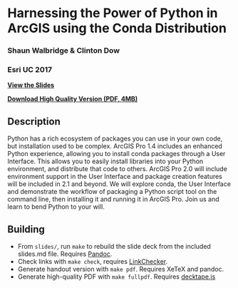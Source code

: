 Harnessing the Power of Python in ArcGIS using the Conda Distribution
=====================================================================

### Shaun Walbridge & Clinton Dow
### Esri UC 2017

**[View the Slides](https://4326.us/esri/conda-uc/)**

**[
Download High Quality Version (PDF, 4MB)
](https://4326.us/esri/conda-uc/uc-2017-conda-arcgis-demo-full.pdf)**

Description
-----------

Python has a rich ecosystem of packages you can use in your own code,
but installation used to be complex. ArcGIS Pro 1.4 includes an enhanced 
Python experience, allowing you to install conda packages through a User 
Interface. This allows you to easily install libraries into your Python 
environment, and distribute that code to others. ArcGIS Pro 2.0 will include
environment support in the User Interface and package creation features will
be included in 2.1 and beyond. We will explore conda, the User Interface and
demonstrate the workflow of packaging a Python script tool on the command 
line, then installing it and running it in ArcGIS Pro. Join us and learn to 
bend Python to your will.

Building
--------

 - From `slides/`, run `make` to rebuild the slide deck from the included 
 slides.md file. Requires [Pandoc](http://johnmacfarlane.net/pandoc/).
 - Check links with `make check`, requires 
 [LinkChecker](https://pypi.python.org/pypi/LinkChecker).
 - Generate handout version with `make pdf`. Requires XeTeX and pandoc.
 - Generate high-quality PDF with `make fullpdf`. Requires 
 [decktape.js](https://github.com/astefanutti/decktape)
